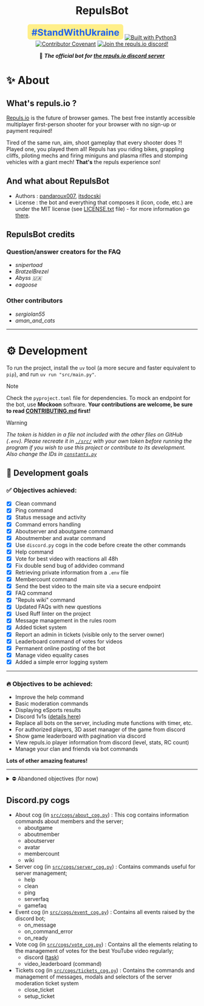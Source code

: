 <div align="center">

# RepulsBot
[![Stand With Ukraine](https://raw.githubusercontent.com/vshymanskyy/StandWithUkraine/main/badges/StandWithUkraine.svg)](https://stand-with-ukraine.pp.ua)
[![Built with Python3](https://img.shields.io/badge/built%20with-Python3-yellow.svg)](https://www.python.org/)
[![Contributor Covenant](https://img.shields.io/badge/Contributor%20Covenant-2.1-4baaaa.svg)](CODE_OF_CONDUCT.md)
[![Join the repuls.io discord!](https://img.shields.io/discord/603655329120518223?logo=discord&logoColor=white&color=black)](https://discord.com/invite/2YKgx2HSfR)

💬 ***The official bot for [the repuls.io discord server](https://discord.com/invite/2YKgx2HSfR)***
</div>

# ✨ About
## What's repuls.io ?
[Repuls.io](https://repuls.io/home) is the future of browser games.
The best free instantly accessible multiplayer first-person shooter for your browser with no sign-up or payment required!

Tired of the same run, aim, shoot gameplay that every shooter does ?! Played one, you played them all! Repuls has you riding bikes, grappling cliffs, piloting mechs and firing miniguns and plasma rifles and stomping vehicles with a giant mech! **That's** the repuls experience son!
## And what about RepulsBot
- Authors : [pandaroux007](https://github.com/pandaroux007), [itsdocski](https://github.com/tahirG)
- License : the bot and everything that composes it (icon, code, etc.) are under the MIT license (see [LICENSE.txt](LICENSE.txt) file) - for more information go [there](https://opensource.org/license/mit).

## RepulsBot credits
### Question/answer creators for the FAQ
- *snipertoad*
- *BratzelBrezel*
- *Abyss 🇺🇦*
- *eagoose*
### Other contributors
- *sergiolan55*
- *aman_and_cats*
___
# ⚙️ Development
To run the project, install the `uv` tool (a more secure and faster equivalent to `pip`), and run `uv run "src/main.py"`.

> [!NOTE]
> Check the `pyproject.toml` file for dependencies. To mock an endpoint for the bot, use **Mockoon** software.
**Your contributions are welcome, be sure to read [CONTRIBUTING.md](CONTRIBUTING.md) first!**

> [!WARNING]
> *The token is hidden in a file not included with the other files on GitHub (`.env`). Please recreate it in [`./src/`](src/) with your own token before running the program if you wish to use this project or contribute to its development. Also change the IDs in [`constants.py`](src/constants.py)*

## 🚀 Development goals
### ✅ Objectives achieved:
- [x] Clean command
- [x] Ping command
- [x] Status message and activity
- [x] Command errors handling
- [x] Aboutserver and aboutgame command
- [x] Aboutmember and avatar command
- [x] Use `discord.py` cogs in the code before create the other commands
- [x] Help command
- [x] Vote for best video with reactions all 48h
- [x] Fix double send bug of addvideo command
- [x] Retrieving private information from a `.env` file
- [x] Membercount command
- [x] Send the best video to the main site via a secure endpoint
- [x] FAQ command
- [x] "Repuls wiki" command
- [x] Updated FAQs with new questions
- [x] Used Ruff linter on the project
- [x] Message management in the rules room
- [x] Added ticket system
- [x] Report an admin in tickets (visible only to the server owner)
- [x] Leaderboard command of votes for videos
- [x] Permanent online posting of the bot
- [x] Manage video equality cases
- [x] Added a simple error logging system
___
### 🔥 Objectives to be achieved:
- Improve the help command
- Basic moderation commands
- Displaying eSports results
- Discord 1v1s ([details here](https://discord.com/channels/603655329120518223/686216026412941429/1370057672304492554))
- Replace all bots on the server, including mute functions with timer, etc.
- For authorized players, 3D asset manager of the game from discord
- Show game leaderboard with pagination via discord
- View repuls.io player information from discord (level, stats, RC count)
- Manage your clan and friends via bot commands

**Lots of other amazing features!**
___
<details>
<summary>⛔️ Abandoned objectives (for now)</summary>

> - clear command (clean command but with messages' links)
> - Improved clean command ([discordpy.readthedocs.io](https://discordpy.readthedocs.io/en/stable/api.html#discord.TextChannel.delete_messages), [discord.com/developers](https://discord.com/developers/docs/resources/message#bulk-delete-messages) ?)

</details>

## Discord.py cogs
- About cog (in [`src/cogs/about_cog.py`](src/cogs/about_cog.py)) : This cog contains information commands about members and the server;
  - aboutgame
  - aboutmember
  - aboutserver
  - avatar
  - membercount
  - wiki
- Server cog (in [`src/cogs/server_cog.py`](src/cogs/server_cog.py)) : Contains commands useful for server management;
  - help
  - clean
  - ping
  - serverfaq
  - gamefaq
- Event cog (in [`src/cogs/event_cog.py`](src/cogs/event_cog.py)) : Contains all events raised by the discord bot;
  - on_message
  - on_command_error
  - on_ready
- Vote cog (in [`src/cogs/vote_cog.py`](src/cogs/vote_cog.py)) : Contains all the elements relating to the management of votes for the best YouTube video regularly;
  - discord ([task](https://discordpy.readthedocs.io/en/latest/ext/tasks/index.html))
  - video_leaderboard (command)
- Tickets cog (in [`src/cogs/tickets_cog.py`](src/cogs/tickets_cog.py)) : Contains the commands and management of messages, modals and selectors of the server moderation ticket system
  - close_ticket
  - setup_ticket